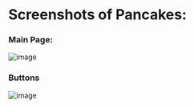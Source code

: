 # Screenshots of Pancakes:

### Main Page:
![image](https://github.com/user-attachments/assets/4a381d0a-4938-449f-b57e-0388e94a161e)

### Buttons
![image](https://github.com/user-attachments/assets/20accbdf-1c2b-49fd-8339-c8803922610f)
